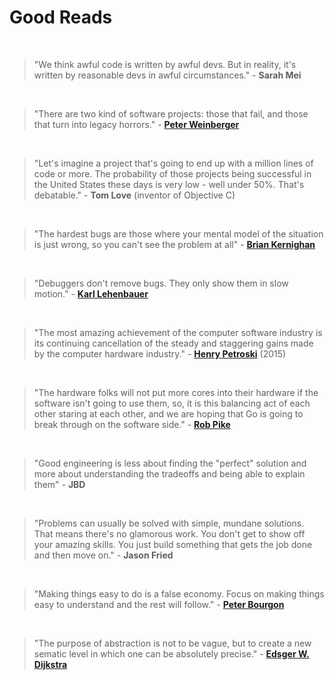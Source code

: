 # Good Reads

<!-- 1 --> &nbsp;

> "We think awful code is written by awful devs. But in reality, it's written by reasonable devs in awful circumstances." - **Sarah Mei**

<!-- 2 --> &nbsp;

> "There are two kind of software projects: those that fail, and those that turn into legacy horrors." - **[Peter Weinberger](https://en.wikipedia.org/wiki/Peter_J._Weinberger)**

<!-- 3 --> &nbsp;

> "Let's imagine a project that's going to end up with a million lines of code or more. The probability of those projects being successful in the United States these days is very low - well under 50%. That's debatable." - **Tom Love** (inventor of Objective C)

<!-- 4 --> &nbsp;

> "The hardest bugs are those where your mental model of the situation is just wrong, so you can't see the problem at all" - **[Brian Kernighan](https://en.wikipedia.org/wiki/Brian_Kernighan)**

<!-- 5 --> &nbsp;

> "Debuggers don't remove bugs. They only show them in slow motion." - [**Karl Lehenbauer**](https://en.wikipedia.org/wiki/Karl_Lehenbauer)

<!-- 6 --> &nbsp;

> "The most amazing achievement of the computer software industry is its continuing cancellation of the steady and staggering gains made by the computer hardware industry." - [**Henry Petroski**](https://en.wikipedia.org/wiki/Henry_Petroski) (2015)

<!-- 7 --> &nbsp;

> "The hardware folks will not put more cores into their hardware if the software isn't going to use them, so, it is this balancing act of each other staring at each other, and we are hoping that Go is going to break through on the software side." - [**Rob Pike**](https://en.wikipedia.org/wiki/Rob_Pike)

<!-- 8 --> &nbsp;

> "Good engineering is less about finding the "perfect" solution and more about understanding the tradeoffs and being able to explain them" - **JBD**

<!-- 9 --> &nbsp;

> "Problems can usually be solved with simple, mundane solutions. That means there's no glamorous work. You don't get to show off your amazing skills. You just build something that gets the job done and then move on." - **Jason Fried**

<!-- 10 --> &nbsp;

> "Making things easy to do is a false economy. Focus on making things easy to understand and the rest will follow." - [**Peter Bourgon**](https://peter.bourgon.org/)

<!-- 11 --> &nbsp;

> "The purpose of abstraction is not to be vague, but to create a new  sematic level in which one can be absolutely precise." - [**Edsger W. Dijkstra**](https://en.wikipedia.org/wiki/Edsger_W._Dijkstra)
